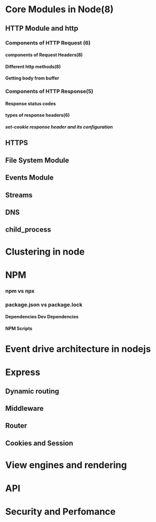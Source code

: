 
# Core Modules in Node(8) 
## HTTP Module and http 
### Components of HTTP Request (6)
#### components of Request Headers(8)
#### Different http methods(8)
#### Getting body from buffer 
### Components of HTTP Response(5)
#### Response status codes 
#### types  of response headers(6)
##### set-cookie response header and its configuration 
## HTTPS
## File System Module 
## Events Module
## Streams
## DNS 
## child_process 
# Clustering in node 
# NPM 
### npm vs npx 
### package.json vs package.lock 
#### Dependencies Dev Dependencies 
#### NPM Scripts 
# Event drive architecture in nodejs 
# Express 
## Dynamic routing 
## Middleware 
## Router 
## Cookies and Session
# View engines and rendering 
# API 
# Security and Perfomance 

